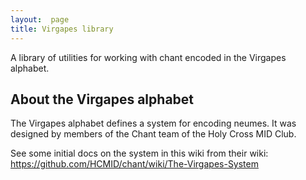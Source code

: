 ```yaml
---
layout:  page
title: Virgapes library
---
```


A library of utilities for working with chant encoded in the Virgapes alphabet.

## About the Virgapes alphabet

The Virgapes alphabet defines a system for encoding neumes. It was designed by members of the Chant team of the Holy Cross MID Club.


See some initial docs on the system in this wiki from their wiki:  <https://github.com/HCMID/chant/wiki/The-Virgapes-System>
